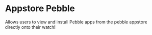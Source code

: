 Appstore Pebble
===================

Allows users to view and install Pebble apps from the pebble appstore directly onto their watch!
